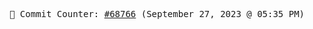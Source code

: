 <p align="center">
    <samp>
        📮 Commit Counter: <a href="https://github.com/Javascript-void0/Javascript-void0/commits/main">#68766</a> (September 27, 2023 @ 05:35 PM)
    </samp>
</p>